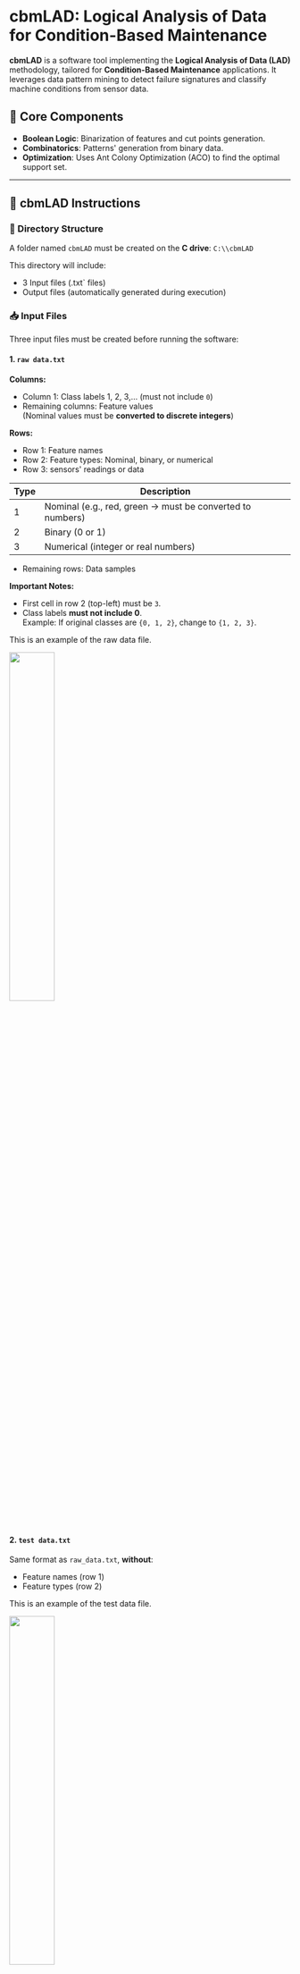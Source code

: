 # cbmLAD: Logical Analysis of Data for Condition-Based Maintenance

**cbmLAD** is a software tool implementing the **Logical Analysis of Data (LAD)** methodology, tailored for **Condition-Based Maintenance** applications. It leverages data pattern mining to detect failure signatures and classify machine conditions from sensor data.

## 🔧 Core Components

- **Boolean Logic**: Binarization of features and cut points generation.
- **Combinatorics**: Patterns' generation from binary data.
- **Optimization**: Uses Ant Colony Optimization (ACO) to find the optimal support set.

---

## 📁 cbmLAD Instructions

### 📂 Directory Structure

A folder named `cbmLAD` must be created on the **C drive**: `C:\\cbmLAD`

This directory will include:
-  3 Input files (.txt` files)
- Output files (automatically generated during execution)

### 📥 Input Files

Three input files must be created before running the software:

#### 1. `raw data.txt`

**Columns:**
- Column 1: Class labels 1, 2, 3,... (must not include `0`)
- Remaining columns: Feature values  
  (Nominal values must be **converted to discrete integers**)

**Rows:**
- Row 1: Feature names
- Row 2: Feature types: Nominal, binary, or numerical
- Row 3: sensors' readings or data

| Type | Description |
|------|-------------|
| 1    | Nominal (e.g., red, green → must be converted to numbers) |
| 2    | Binary (0 or 1) |
| 3    | Numerical (integer or real numbers) |

- Remaining rows: Data samples

**Important Notes:**
- First cell in row 2 (top-left) must be `3`.
- Class labels **must not include 0**.  
  Example: If original classes are `{0, 1, 2}`, change to `{1, 2, 3}`.

This is an example of the raw data file.

<img src="Images/rawdata.png" style="width:40%;"> 

#### 2. `test data.txt`

Same format as `raw_data.txt`, **without**:
- Feature names (row 1)
- Feature types (row 2)

This is an example of the test data file.

<img src="Images/testdata.png" style="width:40%;"> 

#### 3. `classification_data.txt`

Same format as `test_data.txt`, **without**:
- First column (class labels)

This is an example of a classification data file.

<img src="Images/classificationdata.png" style="width:35%;"> 

## 📤 Output Files

For each operation performed by cbmLAD (training, testing, and classification), specific output `.txt` files are generated and saved in the working directory `C:\\cbmLAD`.

### 🔧 4.1 Training Results

The training operation produces the following files:

- **Class names.txt**: Lists all class labels present in the dataset.
- **Duplicated and Ignored Observations.txt**: Identifies and excludes duplicated or invalid rows.
- **Characteristics of the generated patterns.txt**: Summarizes details about each generated pattern, such as coverage, relative prevalence, and weight. The following figure shows an example.

<img src="Images/Caracpatterns.png" style="width:45%;"> 

- **Binary data.txt**: This file includes the binary attributes that resulted from the binarization process. The following figure shows an example. 

<img src="Images/binarydata.png" style="width:45%;"> 

- **Coverage of Multi-Class Patterns.txt**: Indicates the observations in which the patterns generated for each class were found and includes their weights. Patterns with high weights cover more observations, thus have more explanatory power than patterns with low weights.

<img src="Images/coveragepatterns.png" style="width:45%;"> 

- **Patterns interpreted.txt**: Provides a readable representation of patterns using feature names and values, connected by logical AND operations.

<img src="Images/patternsinterpreted.png" style="width:30%;"> 

- **Cut points.txt**: Shows the thresholds (cut points) used to convert numeric and nominal values into binary form.

<img src="Images/cutpoints.png" style="width:35%;"> 
  
- **Results.txt**: The core output file that summarizes the input data and the final patterns for each class, including their weights and coverages. The order of class operations is determined by which class is internally treated by cbmLAD first.

<img src="Images/trainingresults.png" style="width:60%;"> 

### 🧪 4.2 Testing Results

After the testing process, cbmLAD generates:

- **Testing results.txt**: This file contains:
  - The predicted class for each test observation.
  - The discriminant scores that indicate how strongly the membership of an observation is to one of the classes
  - The overall accuracy of the test predictions.
    
This is an example of the testing results file related to binary classification using the OVA method. To clarify the presented information, we explain the results corresponding to the first observation. The values highlighted in blue and red represent the discriminant scores for class 1 and class 2, respectively. Since the discriminant score for class 1 is higher, the observation is predicted as class 1, even though it was originally labeled as class 2.

Next, we examine the patterns covering this observation. Two patterns are involved, both associated with class 1: pattern [1]1 and pattern [1]2. Their respective weights—0.24 for [1]1 and 0.76 for [1]2—are provided in **Coverage of Multi-Class Patterns.txt**. The sum of these weights is 1, which corresponds to the discriminant score for class 1. Since no pattern related to class 2 covers this observation, the discriminant score for class 2 is 0. The definitions of these patterns can be found in **Patterns interpreted.txt**.

<img src="Images/testresults.png" style="width:40%;"> 

Another example is provided for a multi-class classification problem using the OVO method. In this case, the target variable consists of four classes. The line labeled Classes scores displays the discriminant scores for each class. Since the highest score corresponds to class 4, the first observation is predicted as belonging to class 4.

The following line lists the patterns that cover this observation. For class 4 specifically, five patterns are involved: [4V2]1, [4V1]1, [4V1]2, [4V3]1, and [4V3]2. Their respective weights—0.947368, 0.782609, 0.217391, 0.666667, and 0.333333—are provided in **Coverage of Multi-Class Patterns.txt**. The sum of these weights is 2.947368, which corresponds to the discriminant score for class 4. The definitions of these patterns can be found in **Patterns interpreted.txt**.

- **Confusion Matrix.txt**: Displays the confusion matrix summarizing prediction performance during testing. It shows actual vs. predicted class counts.

<img src="Images/confusionmatrix.png" style="width:35%;"> 

- **Confused Observations.txt**: Lists specific testing observations that were misclassified or inconsistently covered by patterns.

<img src="Images/confusedobs.png" style="width:35%;"> 

### 🧮 4.3 Classification Results

When performing classification (on new, unlabeled data), cbmLAD generates:

- **Classification results.txt**: This file provides:
  - Predicted class labels for new observations.
  - Discriminant scores for each possible class.
  - The patterns used to justify each classification.

This is an example of the classification results file.

<img src="Images/classificationresults.png" style="width:40%;"> 

---

## 🧠 Pattern Generation Methods: One-vs-All (OVA) and One-vs-One (OVO)

cbmLAD supports two major strategies for handling **multiclass** problems: **One-vs-One (OVO)** and **One-vs-All (OVA)**.
For a given K-class dataset:
  - **OVO** assumes that there exists a separator between any two classes and builds **K(K−1)/2 binary classifiers**.
  - **OVA** assumes the existence of a single separator between each class $i$ and all other classes, and builds **K binary classifiers**.

For example **k=4**:

### 🟢 One-vs-All (OVA)

- Each class is compared **against all other classes combined**.
  - $ P_1 = (P_{11}, P_{12}, P_{13}, P_{14}, \ldots) $
  - $ P_2 = (P_{21}, P_{22}, P_{23}, P_{24}, \ldots) $
  - $ P_3 = (P_{31}, P_{32}, P_{33}, P_{34}, \ldots) $
    
![OVA Illustration](Images/OVA.png)

---

### 🔵 One-vs-One (OVO)

- Each class is compared **against one other class at a time**.
- 
- A set of patterns is generated for each binary comparison:
  - $P_{1v2}, P_{1v3}, P_{1v4}, P_{2v3}, P_{2v4}, P_{3v4}$
  - $P_{2v1}, P_{3v1}, P_{4v1}, P_{3v2}, P_{4v2}, P_{4v3}$

![OVO Illustration](Images/OVO.png)

---

### 🔎 Notes

- **Binary classes:** The **OVA** method is used.
- **Multiclass:** Both **OVA** and **OVO** methods can be applied.

To perform training, classification, and testing using these methods, use the **executable files** provided in the `Executable Files` directory.


| **Task Type**      | **OVA (One-vs-All)**       | **OVO (One-vs-One)**       |
|--------------------|----------------------------|----------------------------|
| **Training**       | OVA_training.exe           | OVO_training.exe           |
| **Testing**        | OVA_testing.exe            | OVO_testing.exe            |
| **Classification** | OVA_classification.exe     | OVO_classification.exe     |
